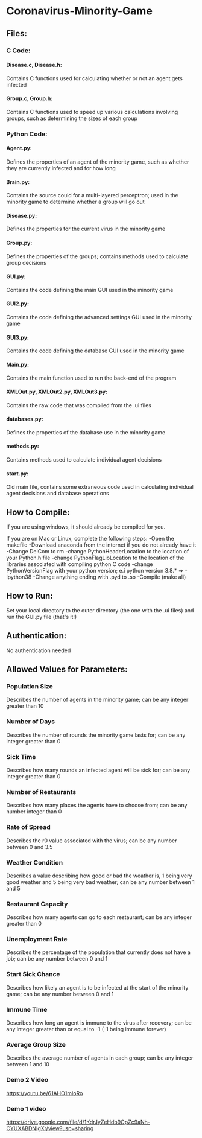 # Coronavirus-Minority-Game

## Files:

### C Code:

#### Disease.c, Disease.h:

Contains C functions used for calculating whether or not an agent gets infected

#### Group.c, Group.h:

Contains C functions used to speed up various calculations involving groups, such as determining the sizes of each group

### Python Code:

#### Agent.py:

Defines the properties of an agent of the minority game, such as whether they are currently infected and for how long

#### Brain.py:

Contains the source could for a multi-layered perceptron; used in the minority game to determine whether a group will go out

#### Disease.py:

Defines the properties for the current virus in the minority game

#### Group.py:

Defines the properties of the groups; contains methods used to calculate group decisions

#### GUI.py:

Contains the code defining the main GUI used in the minority game

#### GUI2.py:

Contains the code defining the advanced settings GUI used in the minority game

#### GUI3.py:

Contains the code defining the database GUI used in the minority game

#### Main.py:

Contains the main function used to run the back-end of the program

#### XMLOut.py, XMLOut2.py, XMLOut3.py:

Contains the raw code that was compiled from the .ui files

#### databases.py:

Defines the properties of the database use in the minority game

#### methods.py:

Contains methods used to calculate individual agent decisions

#### start.py:

Old main file, contains some extraneous code used in calculating individual agent decisions and database operations

## How to Compile:

If you are using windows, it should already be compiled for you.

If you are on Mac or Linux, complete the following steps:
-Open the makefile
-Download anaconda from the internet if you do not already have it
-Change DelCom to rm
-change PythonHeaderLocation to the location of your Python.h file
-change PythonFlagLibLocation to the location of the libraries associated with compiling python C code
-change PythonVersionFlag with your python version; e.i python version 3.8.* => -lpython38
-Change anything ending with .pyd to .so
-Compile (make all)

## How to Run:

Set your local directory to the outer directory (the one with the .ui files) and run the GUI.py file (that's it!)

## Authentication:

No authentication needed

## Allowed Values for Parameters:

### Population Size

Describes the number of agents in the minority game; can be any integer greater than 10

### Number of Days

Describes the number of rounds the minority game lasts for; can be any integer greater than 0

### Sick Time

Describes how many rounds an infected agent will be sick for; can be any integer greater than 0

### Number of Restaurants

Describes how many places the agents have to choose from; can be any number integer than 0

### Rate of Spread

Describes the r0 value associated with the virus; can be any number between 0 and 3.5

### Weather Condition

Describes a value describing how good or bad the weather is, 1 being very good weather and 5 being very bad weather; can be any number between 1 and 5

### Restaurant Capacity

Describes how many agents can go to each restaurant; can be any integer greater than 0

### Unemployment Rate

Describes the percentage of the population that currently does not have a job; can be any number between 0 and 1

### Start Sick Chance

Describes how likely an agent is to be infected at the start of the minority game; can be any number between 0 and 1

### Immune Time

Describes how long an agent is immune to the virus after recovery; can be any integer greater than or equal to -1 (-1 being immune forever)

### Average Group Size

Describes the average number of agents in each group; can be any integer between 1 and 10
### Demo 2 Video
https://youtu.be/61AHO1mIoRo
### Demo 1 video
https://drive.google.com/file/d/1KdrJyZeHdb9OpZc9aNh-CYUXABDNIgXr/view?usp=sharing
